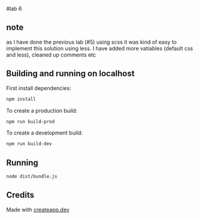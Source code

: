 #lab 6

## note
as I have done the previous lab (#5) using scss it was kind of easy to implement this solution using less.
I have added more vatiables (default css and less), cleaned up comments etc


## Building and running on localhost

First install dependencies:

```sh
npm install
```

To create a production build:

```sh
npm run build-prod
```

To create a development build:

```sh
npm run build-dev
```

## Running

```sh
node dist/bundle.js
```

## Credits

Made with [createapp.dev](https://createapp.dev/)
